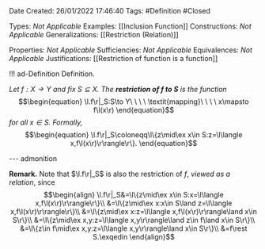 <br />
<br />

Date Created: 26/01/2022 17:46:40
Tags: #Definition #Closed 

Types: _Not Applicable_
Examples: [[Inclusion Function]]
Constructions: _Not Applicable_
Generalizations: [[Restriction (Relation)]]

Properties: _Not Applicable_
Sufficiencies: _Not Applicable_
Equivalences: _Not Applicable_
Justifications: [[Restriction of function is a function]]

!!! ad-Definition Definition.

_Let $f:X\to Y$ and fix $S\subseteq X$. The **restriction of $f$ to $S$** is the function_
$$\begin{equation}
    \l.f\r|_S:S\to Y\ \ \ \ \textit{mapping}\ \ \ \ x\mapsto f\l(x\r)
\end{equation}$$
_for all $x\in S$. Formally,_
$$\begin{equation}
    \l.f\r|_S\coloneqq\l\{z\mid\ex x\in S:z=\l\langle x,f\l(x\r)\r\rangle\r\}.
\end{equation}$$

--- admonition

**Remark.** Note that $\l.f\r|_S$ is also the restriction of $f$, _viewed as a relation_, since
$$\begin{align}
    \l.f\r|_S&=\l\{z\mid\ex x\in S:x=\l\langle x,f\l(x\r)\r\rangle\r\}\\
    &=\l\{z\mid\ex x:x\in S\land z=\l\langle x,f\l(x\r)\r\rangle\r\}\\
    &=\l\{z\mid\ex x:z=\l\langle x,f\l(x\r)\r\rangle\land x\in S\r\}\\
    &=\l\{z\mid\ex x,y:z=\l\langle x,y\r\rangle\land z\in f\land x\in S\r\}\\
    &=\l\{z\in f\mid\ex x,y:z=\l\langle x,y\r\rangle\land x\in S\r\}\\
    &=f\rest S.\exqedin
\end{align}$$
